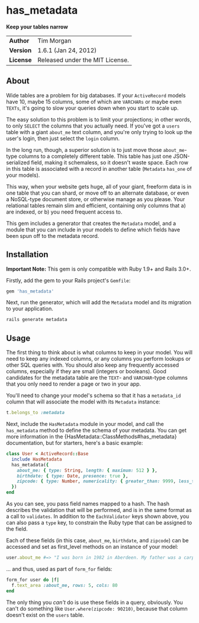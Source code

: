 has_metadata
============

**Keep your tables narrow**

|             |                                 |
|:------------|:--------------------------------|
| **Author**  | Tim Morgan                      |
| **Version** | 1.6.1 (Jan 24, 2012)            |
| **License** | Released under the MIT License. |

About
-----

Wide tables are a problem for big databases. If your `ActiveRecord` models have
10, maybe 15 columns, some of which are `VARCHARs` or maybe even `TEXTs`, it's
going to slow your queries down when you start to scale up.

The easy solution to this problem is to limit your projections; in other words,
to only `SELECT` the columns that you actually need. If you've got a `users`
table with a giant `about_me` text column, and you're only trying to look up the
user's login, then just select the `login` column.

In the long run, though, a superior solution is to just move those
`about_me`-type columns to a completely different table. This table has just one
JSON-serialized field, making it schemaless, so it doesn't waste space. Each row
in this table is associated with a record in another table (`Metadata` `has_one`
of your models).

This way, when your website gets huge, all of your giant, freeform data is in
one table that you can shard, or move off to an alternate database, or even a
NoSQL-type document store, or otherwise manage as you please. Your relational
tables remain slim and efficient, containing only columns that a) are indexed,
or b) you need frequent access to.

This gem includes a generator that creates the `Metadata` model, and a module
that you can include in your models to define which fields have been spun off to
the metadata record.

Installation
------------

**Important Note:** This gem is only compatible with Ruby 1.9+ and Rails 3.0+.

Firstly, add the gem to your Rails project's `Gemfile`:

```` ruby
gem 'has_metadata'
````

Next, run the generator, which will add the `Metadata` model and its migration
to your application.

```` sh
rails generate metadata
````

Usage
-----

The first thing to think about is what columns to keep in your model. You will
need to keep any indexed columns, or any columns you perform lookups or other
SQL queries with. You should also keep any frequently accessed columns,
especially if they are small (integers or booleans). Good candidates for the
metadata table are the `TEXT`- and `VARCHAR`-type columns that you only need to
render a page or two in your app.

You'll need to change your model's schema so that it has a `metadata_id` column
that will associate the model with its `Metadata` instance:

```` ruby
t.belongs_to :metadata
````

Next, include the `HasMetadata` module in your model, and call the
`has_metadata` method to define the schema of your metadata. You can get more
information in the {HasMetadata::ClassMethods#has_metadata} documentation, but for starters, here's a
basic example:

```` ruby
class User < ActiveRecord::Base
  include HasMetadata
  has_metadata({
    about_me: { type: String, length: { maximum: 512 } },
    birthdate: { type: Date, presence: true },
    zipcode: { type: Number, numericality: { greater_than: 9999, less_than: 10_000} }
  })
end
````

As you can see, you pass field names mapped to a hash. The hash describes the
validation that will be performed, and is in the same format as a call to
`validates`. In addition to the `EachValidator` keys shown above, you can also
pass a `type` key, to constrain the Ruby type that can be assigned to the field.

Each of these fields (in this case, `about_me`, `birthdate`, and `zipcode`) can
be accessed and set as first_level methods on an instance of your model:

```` ruby
user.about_me #=> "I was born in 1982 in Aberdeen. My father was a carpenter from..."
````

... and thus, used as part of `form_for` fields:

```` ruby
form_for user do |f|
  f.text_area :about_me, rows: 5, cols: 80
end
````

The only thing you _can't_ do is use these fields in a query, obviously. You
can't do something like `User.where(zipcode: 90210)`, because that column
doesn't exist on the `users` table.
